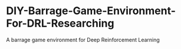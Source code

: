 # DIY-Barrage-Game-Environment-For-DRL-Researching
A barrage game environment for Deep Reinforcement Learning
